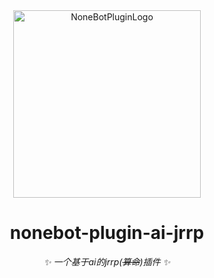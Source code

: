 <div align="center">
  <a href="https://v2.nonebot.dev/store"><img src="./doc/NoneBotPlugin.svg" width="300"  alt="NoneBotPluginLogo"></a>
  <br>
</div>

<div align="center">

# nonebot-plugin-ai-jrrp

_✨ 一个基于ai的jrrp(~~算命~~)插件 ✨_



</div>